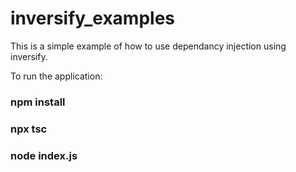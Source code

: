 # inversify_examples
This is a simple example of how to use dependancy injection using inversify.

To run the application:
### npm install
### npx tsc
### node index.js
